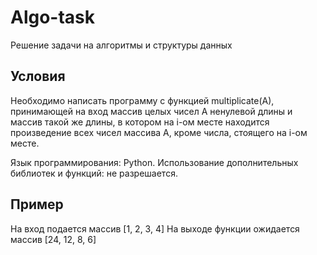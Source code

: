 # Algo-task
Решение задачи на алгоритмы и структуры данных

## Условия

Необходимо написать программу с функцией multiplicate(A), принимающей на вход 
массив целых чисел А ненулевой длины и массив такой же длины, в котором на i-ом 
месте находится произведение всех чисел массива А, кроме числа, стоящего на i-ом 
месте.

Язык программирования: Python.
Использование дополнительных библиотек и функций: не разрешается.

## Пример

На вход подается массив [1, 2, 3, 4]
На выходе функции ожидается массив [24, 12, 8, 6]
